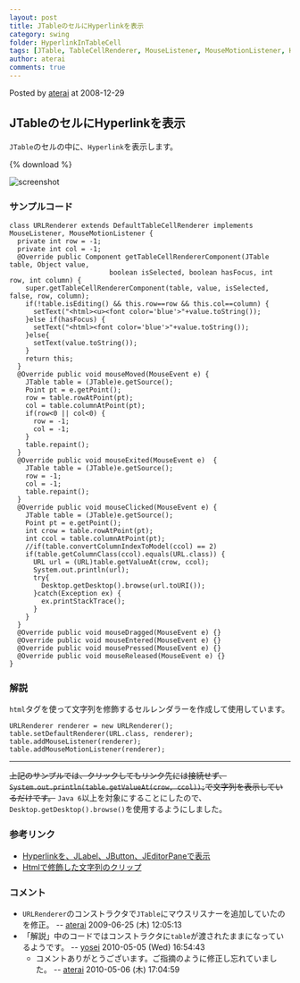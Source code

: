 ```yaml
---
layout: post
title: JTableのセルにHyperlinkを表示
category: swing
folder: HyperlinkInTableCell
tags: [JTable, TableCellRenderer, MouseListener, MouseMotionListener, Html, Desktop]
author: aterai
comments: true
---
```


Posted by [aterai](http://terai.xrea.jp/aterai.html) at 2008-12-29

## JTableのセルにHyperlinkを表示
`JTable`のセルの中に、`Hyperlink`を表示します。

{% download %}

![screenshot](https://lh3.googleusercontent.com/_9Z4BYR88imo/TQTOF06rk7I/AAAAAAAAAb0/31ZBya_beYk/s800/HyperlinkInTableCell.png)

### サンプルコード
<pre class="prettyprint"><code>class URLRenderer extends DefaultTableCellRenderer implements MouseListener, MouseMotionListener {
  private int row = -1;
  private int col = -1;
  @Override public Component getTableCellRendererComponent(JTable table, Object value,
                         boolean isSelected, boolean hasFocus, int row, int column) {
    super.getTableCellRendererComponent(table, value, isSelected, false, row, column);
    if(!table.isEditing() &amp;&amp; this.row==row &amp;&amp; this.col==column) {
      setText("&lt;html&gt;&lt;u&gt;&lt;font color='blue'&gt;"+value.toString());
    }else if(hasFocus) {
      setText("&lt;html&gt;&lt;font color='blue'&gt;"+value.toString());
    }else{
      setText(value.toString());
    }
    return this;
  }
  @Override public void mouseMoved(MouseEvent e) {
    JTable table = (JTable)e.getSource();
    Point pt = e.getPoint();
    row = table.rowAtPoint(pt);
    col = table.columnAtPoint(pt);
    if(row&lt;0 || col&lt;0) {
      row = -1;
      col = -1;
    }
    table.repaint();
  }
  @Override public void mouseExited(MouseEvent e)  {
    JTable table = (JTable)e.getSource();
    row = -1;
    col = -1;
    table.repaint();
  }
  @Override public void mouseClicked(MouseEvent e) {
    JTable table = (JTable)e.getSource();
    Point pt = e.getPoint();
    int crow = table.rowAtPoint(pt);
    int ccol = table.columnAtPoint(pt);
    //if(table.convertColumnIndexToModel(ccol) == 2)
    if(table.getColumnClass(ccol).equals(URL.class)) {
      URL url = (URL)table.getValueAt(crow, ccol);
      System.out.println(url);
      try{
        Desktop.getDesktop().browse(url.toURI());
      }catch(Exception ex) {
        ex.printStackTrace();
      }
    }
  }
  @Override public void mouseDragged(MouseEvent e) {}
  @Override public void mouseEntered(MouseEvent e) {}
  @Override public void mousePressed(MouseEvent e) {}
  @Override public void mouseReleased(MouseEvent e) {}
}
</code></pre>

### 解説
`html`タグを使って文字列を修飾するセルレンダラーを作成して使用しています。

<pre class="prettyprint"><code>URLRenderer renderer = new URLRenderer();
table.setDefaultRenderer(URL.class, renderer);
table.addMouseListener(renderer);
table.addMouseMotionListener(renderer);
</code></pre>

- - - -
~~上記のサンプルでは、クリックしてもリンク先には接続せず、`System.out.println(table.getValueAt(crow, ccol));`で文字列を表示しているだけです。~~ `Java 6`以上を対象にすることにしたので、`Desktop.getDesktop().browse()`を使用するようにしました。

### 参考リンク
- [Hyperlinkを、JLabel、JButton、JEditorPaneで表示](http://terai.xrea.jp/Swing/HyperlinkLabel.html)
- [Htmlで修飾した文字列のクリップ](http://terai.xrea.jp/Swing/ClippedHtmlLabel.html)

<!-- dummy comment line for breaking list -->

### コメント
- `URLRenderer`のコンストラクタで`JTable`にマウスリスナーを追加していたのを修正。 -- [aterai](http://terai.xrea.jp/aterai.html) 2009-06-25 (木) 12:05:13
- 「解説」中のコードではコンストラクタに`table`が渡されたままになっているようです。 -- [yosei](http://terai.xrea.jp/yosei.html) 2010-05-05 (Wed) 16:54:43
    - コメントありがとうございます。ご指摘のように修正し忘れていました。 -- [aterai](http://terai.xrea.jp/aterai.html) 2010-05-06 (木) 17:04:59

<!-- dummy comment line for breaking list -->

